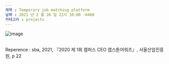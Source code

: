 ```yaml
---
제목 : Temporary job matching platform
날짜 : 2021 년 2 월 26 일 22시 10:00 -0400 
카테고리 : projects
---
```

![image](https://user-images.githubusercontent.com/69250097/135614331-5d0d9474-d24c-41d2-8f05-8c254a7f28d1.png)

 <br>
Reperence : sba, 2021, 『2020 제 1회 캠퍼스 CEO 캡스톤어워즈』, 서울산업진흥원, p 22

